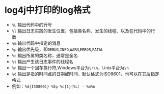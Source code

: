 
# log4j中打印的log格式

* `%L` 输出代码中的行号
* `%l` 输出日志实践的发生位置，包括类名称、发生的线程、以及在代码中的行数
* `%m` 输出代码中指定的消息
* `%p` 输出优先级，即`DEBUG`,`INFO`,`WARN`,`ERROR`,`FATAL`
* `%c` 输出所属的类名称，通常是全名
* `%t` 输出产生该日志事件的线程名
* `%n` 输出一个回车换行符,Windows平台为`\r\n`，Unix平台为`\n`
* `%d` 输出是指的时间点的日期或时间，默认格式为ISO8601，也可以在其后指定格式
* 例如：`%d{ISO8601} %5p %c{1}[%L] - %m%n`